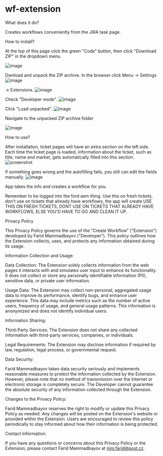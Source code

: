 # wf-extension

What does it do?

Creates workflows conveniently from the JIRA task page. 


How to install?

At the top of this page click the green "Code" button, then click "Download ZIP" in the dropdown menu.

![image](https://github.com/freemanfl/wf-extension/assets/29132975/626b197d-1291-42a0-8907-81686292b61e)


Dwnload and unpack the ZIP archive.
In the browser click Menu -> Settings
![image](https://github.com/freemanfl/wf-extension/assets/29132975/e50bf01c-599c-4b57-8265-8467d0e5ef15)

-> Extensions.
![image](https://github.com/freemanfl/wf-extension/assets/29132975/78be5811-7cf9-4805-a9c0-02c1e7c2c84f)

Check "Developer mode".
![image](https://github.com/freemanfl/wf-extension/assets/29132975/45753a33-09c4-4b96-9d68-3a2a00a65239)

Click "Load unpacked".
![image](https://github.com/freemanfl/wf-extension/assets/29132975/40ea0986-08b2-43d6-8319-ab9fc0ebf7ea)

Navigate to the unpacked ZIP archive folder

![image](https://github.com/freemanfl/wf-extension/assets/29132975/b53b93f5-4056-43eb-ab18-3b2d3ef612fc)

How to use?

After installation, ticket pages will have an extra section on the left side. Each time the ticket page is loaded, information about the ticket, such as title, name and market, gets automatically filled into this section. 
![screenshot](https://github.com/freemanfl/wf-extension/assets/29132975/571baac0-0ebe-44d8-8b3e-a71f499fc1ab)

If something goes wrong and the autofilling fails, you still can edit the fields manually.
![image](https://github.com/freemanfl/wf-extension/assets/29132975/6cdd3276-8f68-4714-927a-5cd99b474574)

App takes the info and creates a workflow for you.

Remember to be logged into the ford aem thing.
Use this on fresh tickets, don't use on tickets that already have workflows, the app will create
USE THIS ON FRESH TICKETS, DONT USE ON TICKETS THAT ALREADY HAVE WORKFLOWS, ELSE YOU'D HAVE TO GO AND CLEAN IT UP.

Privacy Policy

This Privacy Policy governs the use of the "Create Workflow" ("Extension") developed by Farid Mammadbayov ("Developer"). This policy outlines how the Extension collects, uses, and protects any information obtained during its usage.

Information Collection and Usage:

Data Collection: The Extension solely collects information from the web pages it interacts with and simulates user input to enhance its functionality. It does not collect or store any personally identifiable information (PII), sensitive data, or private user information.

Usage Data: The Extension may collect non-personal, aggregated usage data to improve its performance, identify bugs, and enhance user experience. This data may include metrics such as the number of active users, frequency of usage, and general usage patterns. This information is anonymized and does not identify individual users.

Information Sharing:

Third-Party Services: The Extension does not share any collected information with third-party services, companies, or individuals.

Legal Requirements: The Extension may disclose information if required by law, regulation, legal process, or governmental request.

Data Security:

Farid Mammadbayov takes data security seriously and implements reasonable measures to protect the information collected by the Extension. However, please note that no method of transmission over the Internet or electronic storage is completely secure. The Developer cannot guarantee the absolute security of any information collected through the Extension.

Changes to the Privacy Policy:

Farid Mammadbayov reserves the right to modify or update this Privacy Policy as needed. Any changes will be posted on the Extension's website or provided within the Extension. Users are encouraged to review this policy periodically to stay informed about how their information is being protected.

Contact Information:

If you have any questions or concerns about this Privacy Policy or the Extension, please contact Farid Mammadbayov at mm.farid@post.cz.
